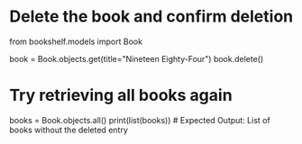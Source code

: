 # Delete the book and confirm deletion
from bookshelf.models import Book

book = Book.objects.get(title="Nineteen Eighty-Four")
book.delete()

# Try retrieving all books again
books = Book.objects.all()
print(list(books))  # Expected Output: List of books without the deleted entry
